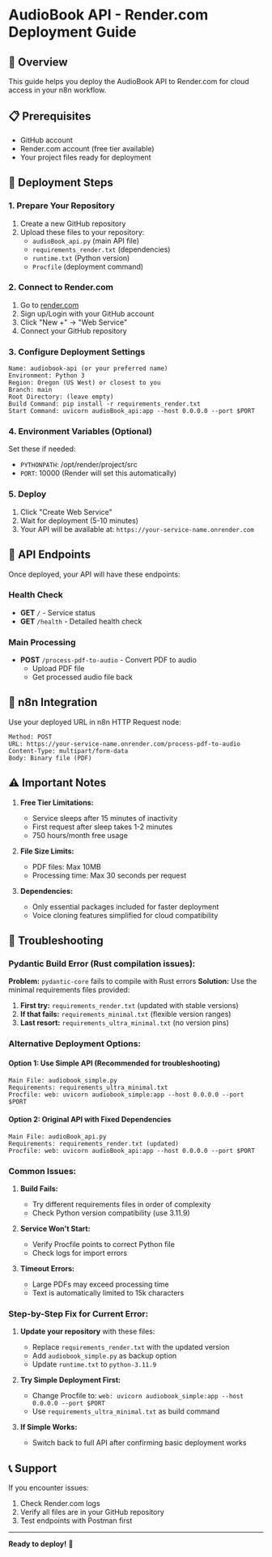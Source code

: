 # AudioBook API - Render.com Deployment Guide

## 🎯 Overview
This guide helps you deploy the AudioBook API to Render.com for cloud access in your n8n workflow.

## 📋 Prerequisites
- GitHub account
- Render.com account (free tier available)
- Your project files ready for deployment

## 🚀 Deployment Steps

### 1. Prepare Your Repository
1. Create a new GitHub repository
2. Upload these files to your repository:
   - `audioBook_api.py` (main API file)
   - `requirements_render.txt` (dependencies)
   - `runtime.txt` (Python version)
   - `Procfile` (deployment command)

### 2. Connect to Render.com
1. Go to [render.com](https://render.com)
2. Sign up/Login with your GitHub account
3. Click "New +" → "Web Service"
4. Connect your GitHub repository

### 3. Configure Deployment Settings
```
Name: audiobook-api (or your preferred name)
Environment: Python 3
Region: Oregon (US West) or closest to you
Branch: main
Root Directory: (leave empty)
Build Command: pip install -r requirements_render.txt
Start Command: uvicorn audioBook_api:app --host 0.0.0.0 --port $PORT
```

### 4. Environment Variables (Optional)
Set these if needed:
- `PYTHONPATH`: /opt/render/project/src
- `PORT`: 10000 (Render will set this automatically)

### 5. Deploy
1. Click "Create Web Service"
2. Wait for deployment (5-10 minutes)
3. Your API will be available at: `https://your-service-name.onrender.com`

## 🔗 API Endpoints
Once deployed, your API will have these endpoints:

### Health Check
- **GET** `/` - Service status
- **GET** `/health` - Detailed health check

### Main Processing
- **POST** `/process-pdf-to-audio` - Convert PDF to audio
  - Upload PDF file
  - Get processed audio file back

## 📝 n8n Integration
Use your deployed URL in n8n HTTP Request node:
```
Method: POST
URL: https://your-service-name.onrender.com/process-pdf-to-audio
Content-Type: multipart/form-data
Body: Binary file (PDF)
```

## ⚠️ Important Notes
1. **Free Tier Limitations:**
   - Service sleeps after 15 minutes of inactivity
   - First request after sleep takes 1-2 minutes
   - 750 hours/month free usage

2. **File Size Limits:**
   - PDF files: Max 10MB
   - Processing time: Max 30 seconds per request

3. **Dependencies:**
   - Only essential packages included for faster deployment
   - Voice cloning features simplified for cloud compatibility

## 🐛 Troubleshooting

### Pydantic Build Error (Rust compilation issues):
**Problem:** `pydantic-core` fails to compile with Rust errors
**Solution:** Use the minimal requirements files provided:

1. **First try:** `requirements_render.txt` (updated with stable versions)
2. **If that fails:** `requirements_minimal.txt` (flexible version ranges)  
3. **Last resort:** `requirements_ultra_minimal.txt` (no version pins)

### Alternative Deployment Options:

#### Option 1: Use Simple API (Recommended for troubleshooting)
```
Main File: audiobook_simple.py
Requirements: requirements_ultra_minimal.txt
Procfile: web: uvicorn audiobook_simple:app --host 0.0.0.0 --port $PORT
```

#### Option 2: Original API with Fixed Dependencies
```
Main File: audioBook_api.py  
Requirements: requirements_render.txt (updated)
Procfile: web: uvicorn audioBook_api:app --host 0.0.0.0 --port $PORT
```

### Common Issues:
1. **Build Fails:** 
   - Try different requirements files in order of complexity
   - Check Python version compatibility (use 3.11.9)
   
2. **Service Won't Start:** 
   - Verify Procfile points to correct Python file
   - Check logs for import errors

3. **Timeout Errors:** 
   - Large PDFs may exceed processing time
   - Text is automatically limited to 15k characters

### Step-by-Step Fix for Current Error:

1. **Update your repository** with these files:
   - Replace `requirements_render.txt` with the updated version
   - Add `audiobook_simple.py` as backup option
   - Update `runtime.txt` to `python-3.11.9`

2. **Try Simple Deployment First:**
   - Change Procfile to: `web: uvicorn audiobook_simple:app --host 0.0.0.0 --port $PORT`
   - Use `requirements_ultra_minimal.txt` as build command

3. **If Simple Works:**
   - Switch back to full API after confirming basic deployment works

## 📞 Support
If you encounter issues:
1. Check Render.com logs
2. Verify all files are in your GitHub repository
3. Test endpoints with Postman first

---
**Ready to deploy!** 🚀
